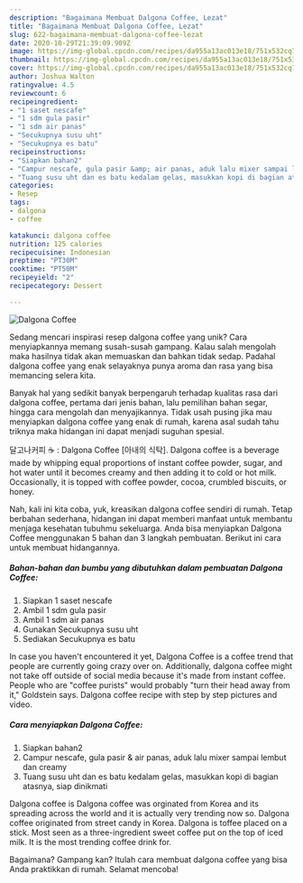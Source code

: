 ```yaml
---
description: "Bagaimana Membuat Dalgona Coffee, Lezat"
title: "Bagaimana Membuat Dalgona Coffee, Lezat"
slug: 622-bagaimana-membuat-dalgona-coffee-lezat
date: 2020-10-29T21:39:09.909Z
image: https://img-global.cpcdn.com/recipes/da955a13ac013e18/751x532cq70/dalgona-coffee-foto-resep-utama.jpg
thumbnail: https://img-global.cpcdn.com/recipes/da955a13ac013e18/751x532cq70/dalgona-coffee-foto-resep-utama.jpg
cover: https://img-global.cpcdn.com/recipes/da955a13ac013e18/751x532cq70/dalgona-coffee-foto-resep-utama.jpg
author: Joshua Walton
ratingvalue: 4.5
reviewcount: 6
recipeingredient:
- "1 saset nescafe"
- "1 sdm gula pasir"
- "1 sdm air panas"
- "Secukupnya susu uht"
- "Secukupnya es batu"
recipeinstructions:
- "Siapkan bahan2"
- "Campur nescafe, gula pasir &amp; air panas, aduk lalu mixer sampai lembut dan creamy"
- "Tuang susu uht dan es batu kedalam gelas, masukkan kopi di bagian atasnya, siap dinikmati"
categories:
- Resep
tags:
- dalgona
- coffee

katakunci: dalgona coffee 
nutrition: 125 calories
recipecuisine: Indonesian
preptime: "PT30M"
cooktime: "PT50M"
recipeyield: "2"
recipecategory: Dessert

---
```



![Dalgona Coffee](https://img-global.cpcdn.com/recipes/da955a13ac013e18/751x532cq70/dalgona-coffee-foto-resep-utama.jpg)

Sedang mencari inspirasi resep dalgona coffee yang unik? Cara menyiapkannya memang susah-susah gampang. Kalau salah mengolah maka hasilnya tidak akan memuaskan dan bahkan tidak sedap. Padahal dalgona coffee yang enak selayaknya punya aroma dan rasa yang bisa memancing selera kita.

Banyak hal yang sedikit banyak berpengaruh terhadap kualitas rasa dari dalgona coffee, pertama dari jenis bahan, lalu pemilihan bahan segar, hingga cara mengolah dan menyajikannya. Tidak usah pusing jika mau menyiapkan dalgona coffee yang enak di rumah, karena asal sudah tahu triknya maka hidangan ini dapat menjadi suguhan spesial.

달고나커피 ☕️ : Dalgona Coffee [아내의 식탁]. Dalgona coffee is a beverage made by whipping equal proportions of instant coffee powder, sugar, and hot water until it becomes creamy and then adding it to cold or hot milk. Occasionally, it is topped with coffee powder, cocoa, crumbled biscuits, or honey.


Nah, kali ini kita coba, yuk, kreasikan dalgona coffee sendiri di rumah. Tetap berbahan sederhana, hidangan ini dapat memberi manfaat untuk membantu menjaga kesehatan tubuhmu sekeluarga. Anda bisa menyiapkan Dalgona Coffee menggunakan 5 bahan dan 3 langkah pembuatan. Berikut ini cara untuk membuat hidangannya.

<!--inarticleads1-->

##### Bahan-bahan dan bumbu yang dibutuhkan dalam pembuatan Dalgona Coffee:

1. Siapkan 1 saset nescafe
1. Ambil 1 sdm gula pasir
1. Ambil 1 sdm air panas
1. Gunakan Secukupnya susu uht
1. Sediakan Secukupnya es batu


In case you haven&#39;t encountered it yet, Dalgona Coffee is a coffee trend that people are currently going crazy over on. Additionally, dalgona coffee might not take off outside of social media because it&#39;s made from instant coffee. People who are &#34;coffee purists&#34; would probably &#34;turn their head away from it,&#34; Goldstein says. Dalgona coffee recipe with step by step pictures and video. 

<!--inarticleads2-->

##### Cara menyiapkan Dalgona Coffee:

1. Siapkan bahan2
1. Campur nescafe, gula pasir &amp; air panas, aduk lalu mixer sampai lembut dan creamy
1. Tuang susu uht dan es batu kedalam gelas, masukkan kopi di bagian atasnya, siap dinikmati


Dalgona coffee is Dalgona coffee was orginated from Korea and its spreading across the world and it is actually very trending now so. Dalgona coffee originated from street candy in Korea. Dalgona is toffee placed on a stick. Most seen as a three-ingredient sweet coffee put on the top of iced milk. It is the most trending coffee drink for. 

Bagaimana? Gampang kan? Itulah cara membuat dalgona coffee yang bisa Anda praktikkan di rumah. Selamat mencoba!
